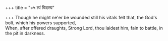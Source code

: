 +++
title = "०५ त्यं चिदस्य"

+++
Though he might ne'er be wounded still his vitals felt that, the God's bolt, which his powers supported,  
     When, after offered draughts, Strong Lord, thou laidest him, fain to battle, in the pit in darkness.